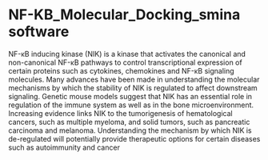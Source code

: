 # NF-KB_Molecular_Docking_smina software
NF-κB inducing kinase (NIK) is a kinase that activates the canonical and non-canonical NF-κB pathways to control transcriptional expression of certain proteins such as cytokines, chemokines and NF-κB signaling molecules. Many advances have been made in understanding the molecular mechanisms by which the stability of NIK is regulated to affect downstream signaling. Genetic mouse models suggest that NIK has an essential role in regulation of the immune system as well as in the bone microenvironment. Increasing evidence links NIK to the tumorigenesis of hematological cancers, such as multiple myeloma, and solid tumors, such as pancreatic carcinoma and melanoma. Understanding the mechanism by which NIK is de-regulated will potentially provide therapeutic options for certain diseases such as autoimmunity and cancer
